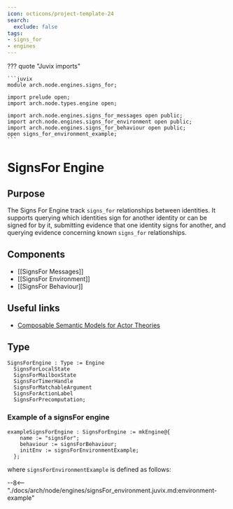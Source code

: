 ```yaml
---
icon: octicons/project-template-24
search:
  exclude: false
tags:
- signs_for
- engines
---
```


??? quote "Juvix imports"

    ```juvix
    module arch.node.engines.signs_for;

    import prelude open;
    import arch.node.types.engine open;

    import arch.node.engines.signs_for_messages open public;
    import arch.node.engines.signs_for_environment open public;
    import arch.node.engines.signs_for_behaviour open public;
    open signs_for_environment_example;
    ```

# SignsFor Engine

## Purpose

The Signs For Engine track `signs_for` relationships between identities. It supports querying which identities sign for another identity or can be signed for by it, submitting evidence that one identity signs for another, and querying evidence concerning known `signs_for` relationships.

## Components

- [[SignsFor Messages]]
- [[SignsFor Environment]]
- [[SignsFor Behaviour]]

## Useful links

- [Composable Semantic Models for Actor Theories](https://citeseerx.ist.psu.edu/document?repid=rep1&type=pdf&doi=18475015c7c46d38292833ddda32dc88b5655160)

## Type

<!-- --8<-- [start:SignsForEngine] -->
```juvix
SignsForEngine : Type := Engine
  SignsForLocalState
  SignsForMailboxState
  SignsForTimerHandle
  SignsForMatchableArgument
  SignsForActionLabel
  SignsForPrecomputation;
```
<!-- --8<-- [end:SignsForEngine] -->

### Example of a signsFor engine

```juvix extract-module-statements
exampleSignsForEngine : SignsForEngine := mkEngine@{
    name := "signsFor";
    behaviour := signsForBehaviour;
    initEnv := signsForEnvironmentExample;
  };
```

where `signsForEnvironmentExample` is defined as follows:

--8<-- "./docs/arch/node/engines/signsFor_environment.juvix.md:environment-example"
